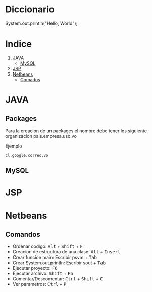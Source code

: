 # Diccionario

System.out.println("Hello, World");

# Indice

1. [JAVA](#java)
   * [MySQL](#mysql)
2. [JSP](#jsp)
3. [Netbeans](#netbeans)
   * [Comados](#comandos)

# JAVA

## Packages

Para la creacion de un packages el nombre debe tener los siguiente organizacion pais.empresa.uso.vo

Ejemplo

`cl.google.correo.vo`

## MySQL

# JSP

# Netbeans

## Comandos

* Ordenar codigo: <kbd>Alt</kbd> + <kbd>Shift</kbd> + <kbd>F</kbd>
* Creacion de estructura de una clase: <kbd>Alt</kbd> + <kbd>Insert</kbd> 
* Crear funcion main: Escribir psvm + <kbd>Tab</kbd>
* Crear System.out.println:  Escribir sout + <kbd>Tab</kbd>
* Ejecutar proyecto: <kbd>F6</kbd>
* Ejecutar archivo: <kbd>Shift</kbd> + <kbd>F6</kbd>
* Comentar/Descomentar: <kbd>Ctrl</kbd> + <kbd>Shift</kbd> + <kbd>C</kbd>
* Ver parametros: <kbd>Ctrl</kbd> + <kbd>P</kbd>
